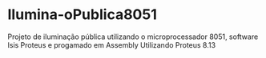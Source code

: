 # Ilumina-oPublica8051
Projeto de iluminação pública utilizando o microprocessador 8051, software Isis Proteus e progamado em Assembly
Utilizando Proteus 8.13
